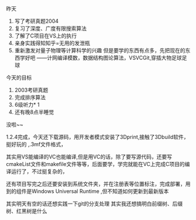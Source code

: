 昨天
1. 写了考研真题2004
2. 复习了深度、广度有限搜索算法
3. 了解了C项目在VS上的执行
4. 亲身实践得知知乎=无用的发泄瓶
5. 重新激发对量子物理等计算科学的兴趣
  但是要学的东西有点多，先把现在的东西学好吧
  ——计网编译模数，数据结构图论算法，VSVCGit,穿插大物足球足球


今天的目标

1. 2003考研真题
2. 完成排序算法
3. 6级听力* 1
4. 还有晚8点半睡觉

没啦~~

 1.2.4完成，今天还下载源码，用开发者模式安装了3Dprint,接触了3Dbuild软件，挺好玩的 ,.3mf文件格式，

其实用VS能编译的VC也能编译,但是用VC的话，除了要写源代码，还要写cmakeList文件和makefile文件等等，后面要学，学完就能在VC上完成C项目的编译运行了，不过挺复杂的，

还有项目写完之后还要安装到系统文件夹，并在注册表等位置标注，完成部署，用到的组件是Windows Universal Runtime ,但不知道如何更新到最新版本

其实明天有空的话还想实践一下git的分支处理
其实我还想搞明白前缀树、后缀树、红黑树是什么